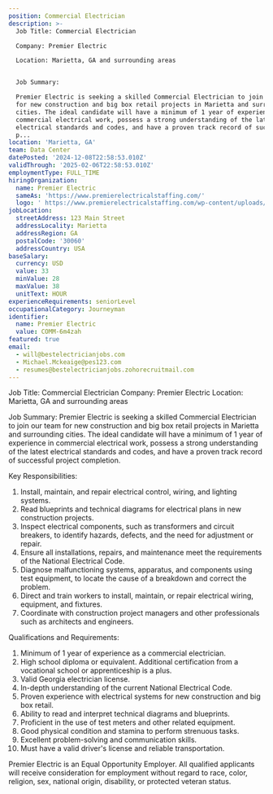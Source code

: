 ```yaml
---
position: Commercial Electrician
description: >-
  Job Title: Commercial Electrician

  Company: Premier Electric

  Location: Marietta, GA and surrounding areas


  Job Summary:

  Premier Electric is seeking a skilled Commercial Electrician to join our team
  for new construction and big box retail projects in Marietta and surrounding
  cities. The ideal candidate will have a minimum of 1 year of experience in
  commercial electrical work, possess a strong understanding of the latest
  electrical standards and codes, and have a proven track record of successful
  p...
location: 'Marietta, GA'
team: Data Center
datePosted: '2024-12-08T22:58:53.010Z'
validThrough: '2025-02-06T22:58:53.010Z'
employmentType: FULL_TIME
hiringOrganization:
  name: Premier Electric
  sameAs: 'https://www.premierelectricalstaffing.com/'
  logo: ' https://www.premierelectricalstaffing.com/wp-content/uploads/2020/05/Premier-Electrical-Staffing-logo.png'
jobLocation:
  streetAddress: 123 Main Street
  addressLocality: Marietta
  addressRegion: GA
  postalCode: '30060'
  addressCountry: USA
baseSalary:
  currency: USD
  value: 33
  minValue: 28
  maxValue: 38
  unitText: HOUR
experienceRequirements: seniorLevel
occupationalCategory: Journeyman
identifier:
  name: Premier Electric
  value: COMM-6m4zah
featured: true
email:
  - will@bestelectricianjobs.com
  - Michael.Mckeaige@pes123.com
  - resumes@bestelectricianjobs.zohorecruitmail.com
---
```




Job Title: Commercial Electrician
Company: Premier Electric
Location: Marietta, GA and surrounding areas

Job Summary:
Premier Electric is seeking a skilled Commercial Electrician to join our team for new construction and big box retail projects in Marietta and surrounding cities. The ideal candidate will have a minimum of 1 year of experience in commercial electrical work, possess a strong understanding of the latest electrical standards and codes, and have a proven track record of successful project completion.

Key Responsibilities:

1. Install, maintain, and repair electrical control, wiring, and lighting systems.
2. Read blueprints and technical diagrams for electrical plans in new construction projects.
3. Inspect electrical components, such as transformers and circuit breakers, to identify hazards, defects, and the need for adjustment or repair.
4. Ensure all installations, repairs, and maintenance meet the requirements of the National Electrical Code.
5. Diagnose malfunctioning systems, apparatus, and components using test equipment, to locate the cause of a breakdown and correct the problem.
6. Direct and train workers to install, maintain, or repair electrical wiring, equipment, and fixtures.
7. Coordinate with construction project managers and other professionals such as architects and engineers.

Qualifications and Requirements:

1. Minimum of 1 year of experience as a commercial electrician.
2. High school diploma or equivalent. Additional certification from a vocational school or apprenticeship is a plus.
3. Valid Georgia electrician license.
4. In-depth understanding of the current National Electrical Code.
5. Proven experience with electrical systems for new construction and big box retail.
6. Ability to read and interpret technical diagrams and blueprints.
7. Proficient in the use of test meters and other related equipment.
8. Good physical condition and stamina to perform strenuous tasks.
9. Excellent problem-solving and communication skills.
10. Must have a valid driver's license and reliable transportation.

Premier Electric is an Equal Opportunity Employer. All qualified applicants will receive consideration for employment without regard to race, color, religion, sex, national origin, disability, or protected veteran status.